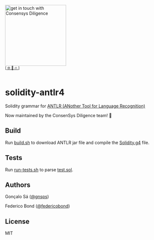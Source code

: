[<img width="200" alt="get in touch with Consensys Diligence" src="https://user-images.githubusercontent.com/2865694/56826101-91dcf380-685b-11e9-937c-af49c2510aa0.png">](https://diligence.consensys.net)<br/>
<sup>
[[  🌐  ](https://diligence.consensys.net/?utm_source=github_npm&utm_medium=banner&utm_campaign=solidity-antlr-grammar)  [  📩  ](mailto:diligence@consensys.net)  [  🔥  ](https://consensys.github.io/diligence/)]
</sup><br/><br/>


# solidity-antlr4

Solidity grammar for [ANTLR (ANother Tool for Language Recognition) ](https://www.antlr.org/)

Now maintained by the ConsenSys Diligence team! :tada:

## Build

Run [build.sh](./build.sh) to download ANTLR jar file and compile the [Solidity.g4](./Solidity.g4) file.

## Tests

Run [run-tests.sh](./run-tests.sh) to parse [test.sol](./test.sol).

## Authors

Gonçalo Sá ([@gnsps](https://twitter.com/gnsps))

Federico Bond ([@federicobond](https://github.com/federicobond))

## License

MIT
